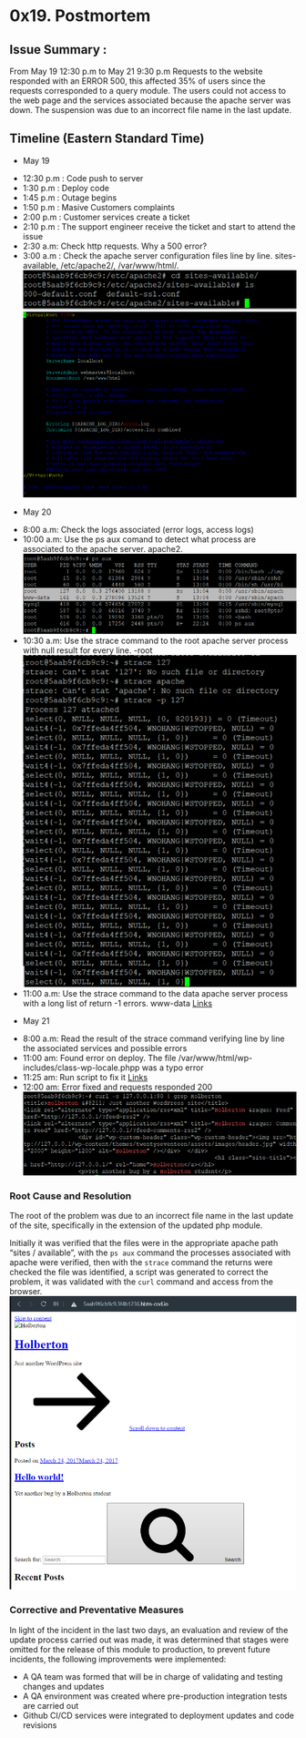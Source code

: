 # 0x19. Postmortem

## Issue Summary :
From May 19 12:30 p.m to May 21 9:30 p.m Requests to the website responded with an ERROR 500, this affected 35% of users since the requests corresponded to a query module. The users could not access to the web page and the services associated because the apache server was down. The suspension was due to an incorrect file name in the last update.

## Timeline (Eastern Standard Time)
- May 19
* 12:30 p.m : Code push to server
* 1:30 p.m : Deploy code 
* 1:45 p.m : Outage begins
* 1:50 p.m : Masive Customers complaints 
* 2:00 p.m : Customer services create a ticket
* 2:10 p.m : The support engineer receive the ticket and start to attend the issue
* 2:30 a.m: Check http requests. Why a 500 error?
* 3:00 a.m : Check the apache server configuration files line by line. sites-available, /etc/apache2/, /var/www/html/.
![](https://github.com/Emanuel-js/alx-system_engineering-devops/blob/main/0x19-postmortem/images/sites%20available.PNG?raw=true)
![](https://github.com/Emanuel-js/alx-system_engineering-devops/blob/main/0x19-postmortem/images/document%20root.PNG?raw=true)
- May 20
* 8:00 a.m: Check the logs associated (error logs, access logs) 
* 10:00 a.m: Use the ps aux comand to detect what process are associated to the apache server. apache2.
![](https://github.com/Emanuel-js/alx-system_engineering-devops/blob/main/0x19-postmortem/images/psaux.PNG?raw=true)
* 10:30 a.m: Use the strace command to the root apache server process with null result for every line. -root
![](https://github.com/Emanuel-js/alx-system_engineering-devops/blob/main/0x19-postmortem/images/strace%20127.PNG?raw=true)
* 11:00 a.m: Use the strace command to the data apache server process with a long list of return -1 errors. www-data
[Links](https://github.com/Emanuel-js/alx-system_engineering-devops/blob/main/0x19-postmortem/images/strace%20161.txt)
- May 21
* 8:00 a.m: Read the result of the strace command verifying line by line the associated services and possible errors
* 11:00 am: Found error on deploy. The file /var/www/html/wp-includes/class-wp-locale.phpp was a typo error 
* 11:25 am: Run script to fix it
[Links](https://github.com/Emanuel-js/alx-system_engineering-devops/blob/main/0x17-web_stack_debugging_3/0-strace_is_your_friend.pp)
* 12:00 am: Error fixed and requests responded 200
![](https://github.com/Emanuel-js/alx-system_engineering-devops/blob/main/0x19-postmortem/images/working.PNG?raw=true)

### Root Cause and Resolution 
The root of the problem was due to an incorrect file name in the last update of the site, specifically in the extension of the updated php module.

Initially it was verified that the files were in the appropriate apache path “sites / available”, with the `ps aux` command the processes associated with apache were verified, then with the `strace` command the returns were checked the file was identified, a script was generated to correct the problem, it was validated with the `curl` command and access from the browser.
![](https://github.com/Emanuel-js/alx-system_engineering-devops/blob/main/0x19-postmortem/images/accessing.PNG?raw=true)

### Corrective and Preventative Measures
In light of the incident in the last two days, an evaluation and review of the update process carried out was made, it was determined that stages were omitted for the release of this module to production, to prevent future incidents, the following improvements were implemented:

* A QA team was formed that will be in charge of validating and testing changes and updates
* A QA environment was created where pre-production integration tests are carried out
* Github CI/CD services were integrated to deployment updates and code revisions

